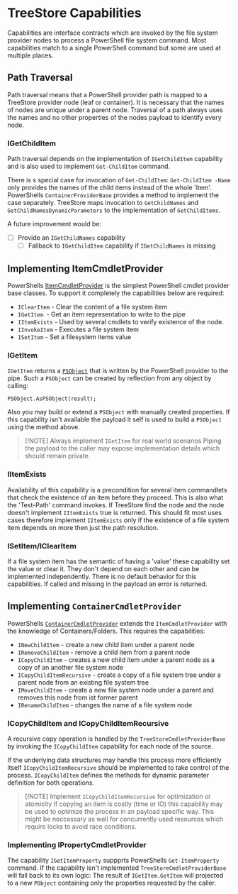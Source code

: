 # TreeStore Capabilities

Capabilities are interface contracts which are invoked by the file system provider nodes to process a PowerShell file system command.
Most capabilities match to a single PowerShell command but some are used at multiple places.

## Path Traversal

Path traversal means that a PowerShell provider path is mapped to a TreeStore provider node (leaf or container). It is necessary that the names of nodes are unique under a parent node. Traversal of a path always uses the names and no other properties of the nodes payload to identify every node.

### IGetChildItem

Path traversal depends on the implementation of `IGetChildItem`  capability and is also used to implement  `Get-ChildItem` command.

There is s special case for invocation of `Get-ChildItem`: `Get-ChildItem -Name` only provides the names of the child items instead of the whole 'item'. PowerShells `ContainerProviderBase` provides a method to implement the case separately. TreeStore maps invocation to `GetChildNames` and `GetChildNamesDynamicParameters` to the implementation of `GetChildItems`.

A future improvement would be:
- [ ] Provide an `IGetChildNames` capability
	- [ ] Fallback to `IGetChildItem` capability if `IGetChildNames` is missing

## Implementing ItemCmdletProvider

PowerShells [ItemCmdletProvider](https://docs.microsoft.com/en-us/dotnet/api/system.management.automation.provider.itemcmdletprovider) is the simplest PowerShell cmdlet provider base classes. To support it completely the capabilities below are required:

* `IClearItem` - Clear the content of a file system item
* `IGetItem `- Get an item representation to write to the pipe
* `IItemExists` - Used by several cmdlets to verify existence of the node.
* `IInvokeItem` - Executes a file system item
* `ISetItem` - Set a filesystem items value

### IGetItem

`IGetItem` returns a [`PSObject`](https://docs.microsoft.com/en-us/powershell/scripting/developer/ets/overview#the-psobject-class) that is written by the PowerShell provider to the pipe. Such a `PSObject` can be created by reflection from any object by calling:

```CSharp
PSObject.AsPSObject(result);
```

Also you may build or extend a `PSObject` with manually created properties. If this capability isn't available the payload it self is used to build a `PSObject` using the method above. 

>[!NOTE] Always implement `IGetItem` for real world scenarios
>Piping the payload to the caller may expose implementation details which should remain private.

### IItemExists

Availability of this capability is a precondition for several item commandlets that check the existence of an item before they proceed. This is also what the 'Test-Path' command invokes.
If TreeStore find the node and the node doesn't implement `IItemExists` true is returned. This should fit most uses cases therefore implement `IItemExists` only if the existence of a file system item depends on more then just the path resolution.

### ISetItem/IClearItem

If a file system item has the semantic of having a 'value' these capability set the value or clear it. They don't depend on each other and can be implemented independently. There is no default behavior for this capabilities. If called and missing in the  payload an error is returned.

## Implementing `ContainerCmdletProvider`

PowerShells [`ContainerCmdletProvider`](https://docs.microsoft.com/en-us/dotnet/api/system.management.automation.provider.containercmdletprovider) extends the `ItemCmdletProvider` with the knowledge of Containers/Folders.
This requires the capabilities:

* `INewChildItem` - create a new child item under a parent node
* `IRemoveChildItem` - remove a child item from a parent node
* `ICopyChildItem` - creates a new child item under a parent node as a copy of an another file system node
* `ICopyChildItemRecursive` - create a copy of a file system tree under a parent node from an existing file system tree
* `IMoveChildItem` - create a new file system node under a parent and removes this node from ist former parent
* `IRenameChildItem` - changes the name of a file system node

### ICopyChildItem and ICopyChildItemRecursive

A recursive copy operation is handled by the `TreeStoreCmdletProviderBase`  by invoking the `ICopyChildItem` capability for each node of the source.  

If the underlying data structures may handle this process more efficiently itself `ICopyChildItemRecursive` should be implemented to take control of the  process.  `ICopyChildItem` defines the methods for dynamic parameter definition for both operations.

> [!NOTE] Implement `ICopyChildItemRecursive` for optimization or atomicity
> If copying an item is costly (time or IO) this capability may be used to optimize the process in an payload specific way. This might be neccessary as well for concurrently used resources which require locks to avoid race conditions.

### Implementing IPropertyCmdletProvider

The capability `IGetItemProperty` suppprts PowerShells `Get-ItemProperty`  command. If the capability isn't implemented `TreeStoreCmdletProviderBase` will fall back to its own logic: The result of `IGetItem.GetItem` will projected to a new `PObject` containing only the properties requested by the caller.
